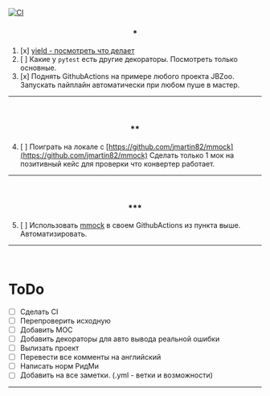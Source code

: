 [![CI](https://github.com/AE563/PyTest-CI/actions/workflows/ci.yml/badge.svg)](https://github.com/AE563/PyTest-CI/actions/workflows/ci.yml)

### <center>*</center>
1.  [x] [yield - посмотреть что делает](Python_yield)
2.  [ ] Какие у `pytest` есть другие декораторы. Посмотреть только основные. 
3. [x] Поднять GithubActions на примере любого проекта JBZoo. Запускать пайплайн автоматически при любом пуше в мастер.
____
<br>

###  <center>**</center>
4. [ ] Поиграть на локале с [https://github.com/jmartin82/mmock](https://github.com/jmartin82/mmock) Сделать только 1 мок на позитивный кейс для проверки что конвертер работает.
____
<br>

### <center>***</center>
5. [ ] Использовать [mmock](https://github.com/jmartin82/mmock) в своем GithubActions из пункта выше. Автоматизировать.
____
<br>

# ToDo
- [ ] Сделать CI
- [ ] Перепроверить исходную
- [ ] Добавить МОС
- [ ] Добавить декораторы для авто вывода реальной ошибки
- [ ] Вылизать проект
- [ ] Перевести все комменты на английский
- [ ] Написать норм РидМи
- [ ] Добавить на все заметки. (.yml - ветки и возможности)

____
